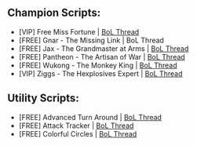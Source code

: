 Champion Scripts:
------------
*   \[VIP\] Free Miss Fortune | [BoL Thread](http://botoflegends.com/forum/topic/16619-scriptfree-adc-series-miss-fortune/)
*   \[FREE\] Gnar - The Missing Link | BoL Thread
*   \[FREE\] Jax - The Grandmaster at Arms | [BoL Thread](http://botoflegends.com/forum/topic/21556-script-jax-the-grandmaster-at-arms/)
*   \[FREE\] Pantheon - The Artisan of War | [BoL Thread](http://botoflegends.com/forum/topic/7417-script-pantheon-the-artisan-of-war/)
*   \[FREE\] Wukong - The Monkey King | [BoL Thread](http://botoflegends.com/forum/topic/9698-script-wukong-the-monkey-king/)
*   \[VIP\] Ziggs - The Hexplosives Expert | [BoL Thread](http://botoflegends.com/forum/topic/19325-script-ziggs-the-hexplosives-expert/)

Utility Scripts:
------------
*   \[FREE\] Advanced Turn Around | [BoL Thread](http://botoflegends.com/forum/topic/24671-utility-advanced-turnaround/)
*   \[FREE\] Attack Tracker | [BoL Thread](http://botoflegends.com/forum/topic/23420-utility-attack-tracker/)
*   \[FREE\] Colorful Circles | [BoL Thread](http://botoflegends.com/forum/topic/23286-rainbow-colorful-circles/)

